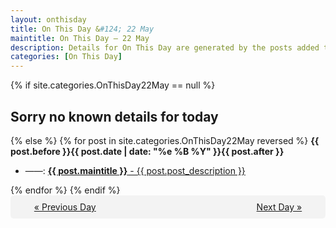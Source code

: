 ```yaml
---
layout: onthisday
title: On This Day &#124; 22 May
maintitle: On This Day — 22 May
description: Details for On This Day are generated by the posts added to the website so the content is subject to changes/updates over time.
categories: [On This Day]
---
```


{% if site.categories.OnThisDay22May == null %}
<h2>Sorry no known details for today</h2>
{% else %}
{% for post in site.categories.OnThisDay22May reversed %}
<strong>{{ post.before }}{{ post.date | date: "%e %B %Y" }}{{ post.after }}</strong>
<ul>
<li> ——: <a class="{{ post.class }}" href="{{ post.url }}"><strong>{{ post.maintitle }}</strong> - {{ post.post_description }}</a></li>
</ul>
{% endfor %}
{% endif %}
<br />
<div style="background-color: #f3f3f3; padding: 10px; border-radius: 5px; text-align: center; display: flex; justify-content: space-evenly;">
<a href="/onthisday/05/05-21">« Previous Day</a>
<span style="visibility:hidden;">[ Visit Leap Year February 29 ]</span>
<a href="/onthisday/05/05-23">Next Day »</a>
</div>
